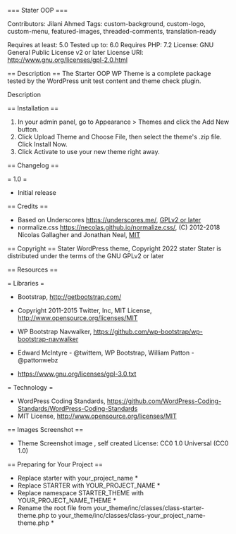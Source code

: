 === Stater OOP ===

Contributors: Jilani Ahmed
Tags: custom-background, custom-logo, custom-menu, featured-images, threaded-comments, translation-ready

Requires at least: 5.0
Tested up to: 6.0
Requires PHP: 7.2
License: GNU General Public License v2 or later
License URI: http://www.gnu.org/licenses/gpl-2.0.html

== Description ==
The Starter OOP WP Theme is a complete package tested by the WordPress unit test content and theme check plugin.

Description

== Installation ==

1. In your admin panel, go to Appearance > Themes and click the Add New button.
2. Click Upload Theme and Choose File, then select the theme's .zip file. Click Install Now.
3. Click Activate to use your new theme right away.

== Changelog ==

= 1.0 =
* Initial release

== Credits ==

* Based on Underscores https://underscores.me/, [GPLv2 or later](https://www.gnu.org/licenses/gpl-2.0.html)
* normalize.css https://necolas.github.io/normalize.css/, (C) 2012-2018 Nicolas Gallagher and Jonathan Neal, [MIT](https://opensource.org/licenses/MIT)

== Copyright ==
Stater WordPress theme, Copyright 2022 stater
Stater is distributed under the terms of the GNU GPLv2 or later

== Resources ==

= Libraries =

* Bootstrap, http://getbootstrap.com/
* Copyright 2011-2015 Twitter, Inc, MIT License, http://www.opensource.org/licenses/MIT

* WP Bootstrap Navwalker, https://github.com/wp-bootstrap/wp-bootstrap-navwalker
* Edward McIntyre - @twittem, WP Bootstrap, William Patton - @pattonwebz
* https://www.gnu.org/licenses/gpl-3.0.txt

= Technology =

* WordPress Coding Standards, https://github.com/WordPress-Coding-Standards/WordPress-Coding-Standards
* MIT License, http://www.opensource.org/licenses/MIT

== Images Screenshot ==
* Theme Screenshot image , self created
License: CC0 1.0 Universal (CC0 1.0)

== Preparing for Your Project ==
* Replace starter with your_project_name *
* Replace STARTER with YOUR_PROJECT_NAME *
* Replace namespace STARTER_THEME with YOUR_PROJECT_NAME_THEME *
* Rename the root file from your_theme/inc/classes/class-starter-theme.php to your_theme/inc/classes/class-your_project_name-theme.php *
